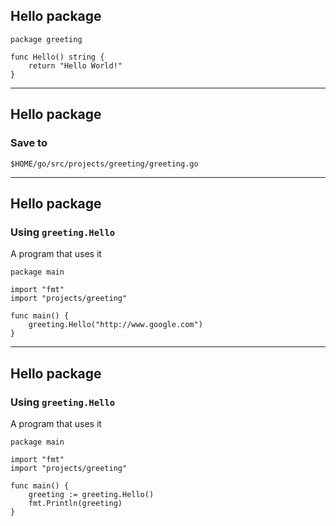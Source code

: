 ## Hello package

    package greeting

    func Hello() string {
        return "Hello World!"
    }

---

## Hello package

### Save to

    $HOME/go/src/projects/greeting/greeting.go

---

## Hello package

### Using `greeting.Hello`

A program that uses it

    package main

    import "fmt"
    import "projects/greeting"

    func main() {
        greeting.Hello("http://www.google.com")
    }

---

## Hello package

### Using `greeting.Hello`

A program that uses it

    package main

    import "fmt"
    import "projects/greeting"

    func main() {
        greeting := greeting.Hello()
        fmt.Println(greeting)
    }
